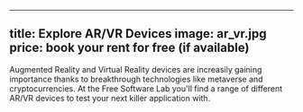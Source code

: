 <!--
SPDX-FileCopyrightText: NOI Techpark <digital@noi.bz.it>

SPDX-License-Identifier: CC0-1.0
-->

---
title: Explore AR/VR Devices
image: ar_vr.jpg
price: book your rent for free (if available)
---
Augmented Reality and Virtual Reality devices are increasily gaining importance thanks to breakthrough technologies like metaverse and cryptocurrencies. At the Free Software Lab you'll find a range of different AR/VR devices to test your next killer application with.
<!--more--> 

